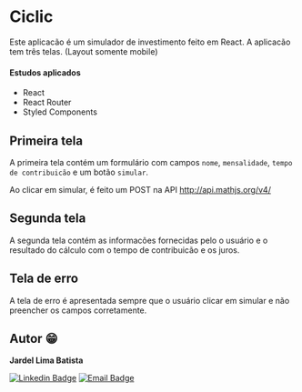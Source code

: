 # Ciclic
Este aplicacão é um simulador de investimento feito em React. A aplicacão tem três telas. (Layout somente mobile)

#### Estudos aplicados
- React 
- React Router
- Styled Components

## Primeira tela
A primeira tela contém um formulário com campos `nome`, `mensalidade`, `tempo de contribuicão` e um botão `simular`.

Ao clicar em simular, é feito um POST na API http://api.mathjs.org/v4/

## Segunda tela
A segunda tela contém as informacões fornecidas pelo o usuário e o resultado do cálculo com o tempo de contribuicão e os juros.

## Tela de erro
A tela de erro é apresentada sempre que o usuário clicar em simular e não preencher os campos corretamente.

## Autor :grin:
<b>Jardel Lima Batista</b> 

[![Linkedin Badge](https://img.shields.io/badge/-LinkedIn-blue?style=flat-square&logo=Linkedin&logoColor=white&link=https://www.linkedin.com/in/jardel-lima-040b30164/)](https://www.linkedin.com/in/jardel-lima-040b30164/) 
[![Email Badge](https://img.shields.io/badge/-Email-red?style=flat-square&logo=Gmail&logoColor=white&link=https://www.gmail.com)](mailto:prof_jardel@hotmail.com)
